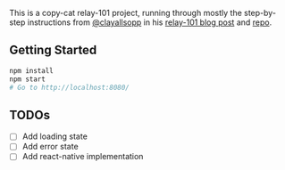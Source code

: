 This is a copy-cat relay-101 project, running through mostly the step-by-step
instructions from [@clayallsopp](https://github.com/clayallsopp) in his
[relay-101 blog post](http://medium.com/) and
[repo](https://github.com/clayallsopp/relay-101).

## Getting Started

```sh
npm install
npm start
# Go to http://localhost:8080/
```

## TODOs

- [ ] Add loading state
- [ ] Add error state
- [ ] Add react-native implementation
